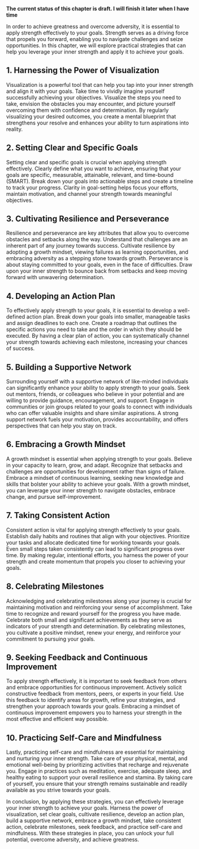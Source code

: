 **The current status of this chapter is draft. I will finish it later when I have time**

In order to achieve greatness and overcome adversity, it is essential to apply strength effectively to your goals. Strength serves as a driving force that propels you forward, enabling you to navigate challenges and seize opportunities. In this chapter, we will explore practical strategies that can help you leverage your inner strength and apply it to achieve your goals.

**1. Harnessing the Power of Visualization**
--------------------------------------------

Visualization is a powerful tool that can help you tap into your inner strength and align it with your goals. Take time to vividly imagine yourself successfully achieving your objectives. Visualize the steps you need to take, envision the obstacles you may encounter, and picture yourself overcoming them with confidence and determination. By regularly visualizing your desired outcomes, you create a mental blueprint that strengthens your resolve and enhances your ability to turn aspirations into reality.

**2. Setting Clear and Specific Goals**
---------------------------------------

Setting clear and specific goals is crucial when applying strength effectively. Clearly define what you want to achieve, ensuring that your goals are specific, measurable, attainable, relevant, and time-bound (SMART). Break down your goals into actionable steps and create a timeline to track your progress. Clarity in goal-setting helps focus your efforts, maintain motivation, and channel your strength towards meaningful objectives.

**3. Cultivating Resilience and Perseverance**
----------------------------------------------

Resilience and perseverance are key attributes that allow you to overcome obstacles and setbacks along the way. Understand that challenges are an inherent part of any journey towards success. Cultivate resilience by adopting a growth mindset, viewing failures as learning opportunities, and embracing adversity as a stepping stone towards growth. Perseverance is about staying committed to your goals, even in the face of difficulties. Draw upon your inner strength to bounce back from setbacks and keep moving forward with unwavering determination.

**4. Developing an Action Plan**
--------------------------------

To effectively apply strength to your goals, it is essential to develop a well-defined action plan. Break down your goals into smaller, manageable tasks and assign deadlines to each one. Create a roadmap that outlines the specific actions you need to take and the order in which they should be executed. By having a clear plan of action, you can systematically channel your strength towards achieving each milestone, increasing your chances of success.

**5. Building a Supportive Network**
------------------------------------

Surrounding yourself with a supportive network of like-minded individuals can significantly enhance your ability to apply strength to your goals. Seek out mentors, friends, or colleagues who believe in your potential and are willing to provide guidance, encouragement, and support. Engage in communities or join groups related to your goals to connect with individuals who can offer valuable insights and share similar aspirations. A strong support network fuels your motivation, provides accountability, and offers perspectives that can help you stay on track.

**6. Embracing a Growth Mindset**
---------------------------------

A growth mindset is essential when applying strength to your goals. Believe in your capacity to learn, grow, and adapt. Recognize that setbacks and challenges are opportunities for development rather than signs of failure. Embrace a mindset of continuous learning, seeking new knowledge and skills that bolster your ability to achieve your goals. With a growth mindset, you can leverage your inner strength to navigate obstacles, embrace change, and pursue self-improvement.

**7. Taking Consistent Action**
-------------------------------

Consistent action is vital for applying strength effectively to your goals. Establish daily habits and routines that align with your objectives. Prioritize your tasks and allocate dedicated time for working towards your goals. Even small steps taken consistently can lead to significant progress over time. By making regular, intentional efforts, you harness the power of your strength and create momentum that propels you closer to achieving your goals.

**8. Celebrating Milestones**
-----------------------------

Acknowledging and celebrating milestones along your journey is crucial for maintaining motivation and reinforcing your sense of accomplishment. Take time to recognize and reward yourself for the progress you have made. Celebrate both small and significant achievements as they serve as indicators of your strength and determination. By celebrating milestones, you cultivate a positive mindset, renew your energy, and reinforce your commitment to pursuing your goals.

**9. Seeking Feedback and Continuous Improvement**
--------------------------------------------------

To apply strength effectively, it is important to seek feedback from others and embrace opportunities for continuous improvement. Actively solicit constructive feedback from mentors, peers, or experts in your field. Use this feedback to identify areas for growth, refine your strategies, and strengthen your approach towards your goals. Embracing a mindset of continuous improvement empowers you to harness your strength in the most effective and efficient way possible.

**10. Practicing Self-Care and Mindfulness**
--------------------------------------------

Lastly, practicing self-care and mindfulness are essential for maintaining and nurturing your inner strength. Take care of your physical, mental, and emotional well-being by prioritizing activities that recharge and rejuvenate you. Engage in practices such as meditation, exercise, adequate sleep, and healthy eating to support your overall resilience and stamina. By taking care of yourself, you ensure that your strength remains sustainable and readily available as you strive towards your goals.

In conclusion, by applying these strategies, you can effectively leverage your inner strength to achieve your goals. Harness the power of visualization, set clear goals, cultivate resilience, develop an action plan, build a supportive network, embrace a growth mindset, take consistent action, celebrate milestones, seek feedback, and practice self-care and mindfulness. With these strategies in place, you can unlock your full potential, overcome adversity, and achieve greatness.
